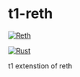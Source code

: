 # t1-reth

[![Reth](https://github.com/t1protocol/t1/actions/workflows/reth.yml/badge.svg)](https://github.com/t1protocol/t1/actions/workflows/reth.yml)

[![Rust][rust-badge]][rust]

[rust]: https://www.rust-lang.org/
[rust-badge]: https://img.shields.io/badge/Rust-stable-orange?logo=rust

t1 extenstion of reth

